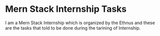 
# Mern Stack Internship Tasks

I am a Mern Stack Internship which is organized by the Ethnus and these are the tasks that told to be done during the tarining of Internship.
